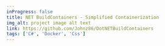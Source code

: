 ```yaml
---
inProgress: false
title: NET BuildContainers - Simplified Containerization
img_alt: project image alt text
link: https://github.com/Johnz86/DotNETBuildContainers
tags: ['C#', 'Docker', 'Css']
---
```

